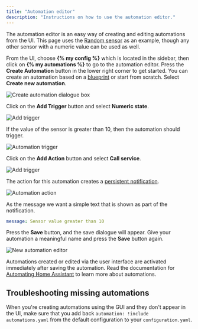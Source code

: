 ```yaml
---
title: "Automation editor"
description: "Instructions on how to use the automation editor."
---
```


The automation editor is an easy way of creating and editing automations from the UI. This page uses the [Random sensor](/integrations/random#sensor) as an example, though any other sensor with a numeric value can be used as well.

From the UI, choose **{% my config %}** which is located in the sidebar, then click on **{% my automations %}** to go to the automation editor. Press the **Create Automation** button in the lower right corner to get started. You can create an automation based on a [blueprint](/docs/automation/using_blueprints/) or start from scratch. Select **Create new automation**.

![Create automation dialogue box](/images/docs/automation-editor/create-automation.png)

Click on the **Add Trigger** button and select **Numeric state**.

![Add trigger](/images/docs/automation-editor/add-trigger-to-automation.png)

If the value of the sensor is greater than 10, then the automation should trigger.

![Automation trigger](/images/docs/automation-editor/new-trigger.png)

Click on the **Add Action** button and select **Call service**.

![Add trigger](/images/docs/automation-editor/new-action.png)

The action for this automation creates a [persistent notification](/integrations/persistent_notification/).

![Automation action](/images/docs/automation-editor/send-notification.png)

As the message we want a simple text that is shown as part of the notification.

```yaml
message: Sensor value greater than 10
```

 Press the **Save** button, and the save dialogue will appear. Give your automation a meaningful name and press the **Save** button again.

![New automation editor](/images/docs/automation-editor/new-automation.png)

Automations created or edited via the user interface are activated immediately after saving the automation. Read the documentation for [Automating Home Assistant](/getting-started/automation/) to learn more about automations.

## Troubleshooting missing automations

When you're creating automations using the GUI and they don't appear in the UI, make sure that you add back `automation: !include automations.yaml` from the default configuration to your `configuration.yaml`.
